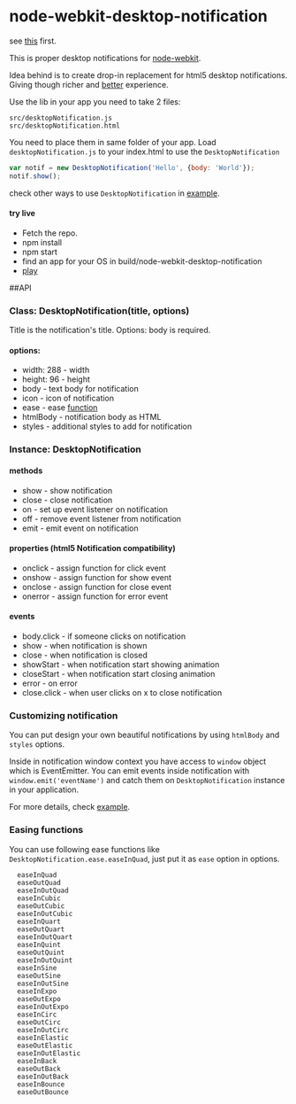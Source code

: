 node-webkit-desktop-notification
=======
see [this](https://github.com/edjafarov/node-webkit-desktop-notification/issues/2#issuecomment-56260958) first.

This is proper desktop notifications for [node-webkit](https://github.com/rogerwang/node-webkit).

Idea behind is to create drop-in replacement for html5 desktop notifications. Giving though richer and [better](http://screencast.com/t/bUxB6vNvW8BN) experience.

Use the lib in your app you need to take 2 files:

```
src/desktopNotification.js
src/desktopNotification.html
```

You need to place them in same folder of your app. Load `desktopNotification.js` to your index.html to use the `DesktopNotification`

```javascript
var notif = new DesktopNotification('Hello', {body: 'World'});
notif.show();
```
check other ways to use `DesktopNotification` in [example](https://github.com/edjafarov/node-webkit-desktop-notification/blob/master/src/index.html).

#### try live

* Fetch the repo.
* npm install
* npm start
* find an app for your OS in build/node-webkit-desktop-notification
* [play](http://screencast.com/t/bUxB6vNvW8BN)

##API

### Class: DesktopNotification(title, options)

Title is the notification's title. Options: body is required.

#### options:

* width: 288 - width
* height: 96 - height
* body - text body for notification
* icon - icon of notification
* ease - ease [function]()
* htmlBody - notification body as HTML
* styles - additional styles to add for notification

### Instance: DesktopNotification

#### methods
* show - show notification
* close - close notification
* on - set up event listener on notification
* off - remove event listener from notification
* emit - emit event on notification

#### properties (html5 Notification compatibility)
* onclick - assign function for click event
* onshow - assign function for show event
* onclose - assign function for close event
* onerror - assign function for error event

#### events

* body.click - if someone clicks on notification
* show - when notification is shown
* close - when notification is closed
* showStart - when notification start showing animation
* closeStart - when notification start closing animation
* error - on error
* close.click - when user clicks on x to close notification

### Customizing notification

You can put design your own beautiful notifications by using `htmlBody` and `styles` options.

Inside in notification window context you have access to `window` object which is EventEmitter. You can emit events inside notification with `window.emit('eventName')` and catch them on `DesktopNotification` instance in your application.

For more details, check [example](https://github.com/edjafarov/node-webkit-desktop-notification/blob/master/src/index.html).


### Easing functions

You can use following ease functions like `DesktopNotification.ease.easeInQuad`, just put it as `ease` option in options.

```
  easeInQuad
  easeOutQuad
  easeInOutQuad
  easeInCubic
  easeOutCubic
  easeInOutCubic
  easeInQuart
  easeOutQuart
  easeInOutQuart
  easeInQuint
  easeOutQuint
  easeInOutQuint
  easeInSine
  easeOutSine
  easeInOutSine
  easeInExpo
  easeOutExpo
  easeInOutExpo
  easeInCirc
  easeOutCirc
  easeInOutCirc
  easeInElastic
  easeOutElastic
  easeInOutElastic
  easeInBack
  easeOutBack
  easeInOutBack
  easeInBounce
  easeOutBounce
``` 
